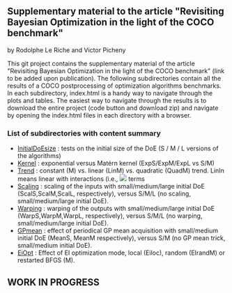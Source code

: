 ## Supplementary material to the article "Revisiting Bayesian Optimization in the light of the COCO benchmark"
by Rodolphe Le Riche and Victor Picheny

This git project contains the supplementary material of the article "Revisiting Bayesian Optimization in the light of the COCO benchmark" (link to be added upon publication).
The following subdirectories contain all the results of a COCO postprocessing of optimization algorithms benchmarks. In each subdirectory, index.html is a handy way to navigate through the plots and tables. The easiest way to navigate through the results is to download the entire project (code button and download zip) and navigate by opening the index.html files in each directory with a browser.

### List of subdirectories with content summary
* [InitialDoEsize](https://github.com/rleriche/supplement_BO_COCO/tree/main/InitialDoEsize) : tests on the initial size of the DoE (S / M / L versions of the algorithms)
* [Kernel](https://github.com/rleriche/supplement_BO_COCO/tree/main/Kernel) : exponential versus Matérn kernel (ExpS/ExpM/ExpL vs S/M)
* [Trend](https://github.com/rleriche/supplement_BO_COCO/tree/main/Trend) : constant (M) vs. linear (LinM) vs. quadratic (QuadM) trend. LinIn means linear with interactions (i.e., <img src="https://render.githubusercontent.com/render/math?math=x_i \times x_j \; , \; i \ne j,"> terms
* [Scaling](https://github.com/rleriche/supplement_BO_COCO/tree/main/Scaling) : scaling of the inputs with small/medium/large initial DoE (ScalS,ScalM,ScalL, respectively), versus S/M/L (no scaling, small/medium/large initial DoE).
* [Warping](https://github.com/rleriche/supplement_BO_COCO/tree/main/Warping) : warping of the outputs with small/medium/large initial DoE (WarpS,WarpM,WarpL, respectively), versus S/M/L (no warping, small/medium/large initial DoE).
* [GPmean](https://github.com/rleriche/supplement_BO_COCO/tree/main/GPmean) : effect of periodical GP mean acquisition with small/medium initial DoE (MeanS, MeanM respectively), versus S/M (no GP mean trick, small/medium initial DoE).
* [EiOpt](https://github.com/rleriche/supplement_BO_COCO/tree/main/EiOpt) : Effect of EI optimization mode, local (Eiloc), random (EIrandM) or restarted BFGS (M).

## WORK IN PROGRESS
